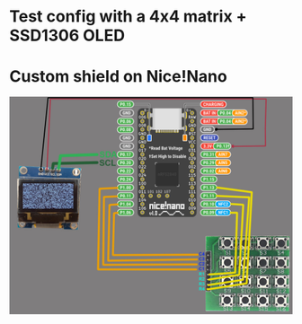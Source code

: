 # Test config with a 4x4 matrix + SSD1306 OLED
# Custom shield on Nice!Nano
![alt text](https://github.com/d1One/zmk-config0/blob/main/simple-8x8-1-1.jpg?raw=true)

